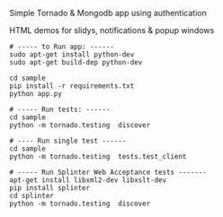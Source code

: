 Simple Tornado & Mongodb app using authentication


HTML demos for slidys, notifications & popup windows


```
# ----- to Run app: ------
sudo apt-get install python-dev
sudo apt-get build-dep python-dev

cd sample
pip install -r requirements.txt
python app.py

# ----- Run tests: ------
cd sample
python -m tornado.testing  discover

# ---- Run single test ------
cd sample
python -m tornado.testing  tests.test_client

# ----- Run Splinter Web Acceptance tests -------
apt-get install libxml2-dev libxslt-dev
pip install splinter
cd splinter
python -m tornado.testing  discover
```
